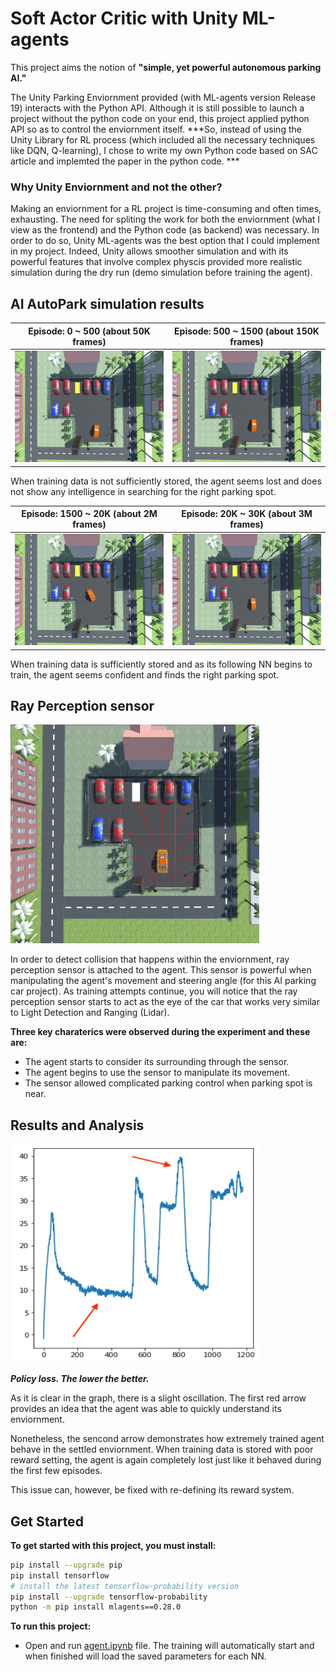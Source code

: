 # Soft Actor Critic with Unity ML-agents

This project aims the notion of **"simple, yet powerful autonomous parking AI."**

The Unity Parking Enviornment provided (with ML-agents version Release 19) interacts with the Python API. Although it is still possible to launch a project without the python code on your end, this project applied python API so as to control the enviornment itself. ***So, instead of using the Unity Library for RL process (which included all the necessary techniques like DQN, Q-learning), I chose to write my own Python code based on SAC article and implemted the paper in the python code. ***


### Why Unity Enviornment and not the other?

Making an enviornment for a RL project is time-consuming and often times, exhausting. The need for spliting the work for both the enviornment (what I view as the frontend) and the Python code (as backend) was necessary. In order to do so, Unity ML-agents was the best option that I could implement in my project. Indeed, Unity allows smoother simulation and with its powerful features that involve complex physcis provided more realistic simulation during the dry run (demo simulation before training the agent). 


## AI AutoPark simulation results

Episode: 0 ~ 500 (about 50K frames)    |  Episode: 500 ~ 1500 (about 150K frames)
:-------------------------:|:-------------------------:
 <img src="/screenshots/1.gif"> |  <img src="/screenshots/2.gif"> 

When training data is not sufficiently stored, the agent seems lost and does not show any intelligence in searching for the right parking spot.
 
 Episode: 1500 ~ 20K (about 2M frames) |  Episode: 20K ~ 30K (about 3M frames)
:-------------------------:|:-------------------------:
 <img src="/screenshots/3.gif">  | <img src="/screenshots/4.gif"> 

 When training data is sufficiently stored and as its following NN begins to train, the agent seems confident and finds the right parking spot. 
  

## Ray Perception sensor

<img src="/screenshots/Ray_perception_sensor.png" height="350"/> 


In order to detect collision that happens within the enviornment, ray perception sensor is attached to the agent. This sensor is powerful when manipulating the agent's movement and steering angle (for this AI parking car project). As training attempts continue, you will notice that the ray perception sensor starts to act as the eye of the car that works very similar to Light Detection and Ranging (Lidar). 

**Three key charaterics were observed during the experiment and these are:**

* The agent starts to consider its surrounding through the sensor.
* The agent begins to use the sensor to manipulate its movement.
* The sensor allowed complicated parking control when parking spot is near. 


## Results and Analysis

<img src="/screenshots/result.png" height="350" width="400"/>

 **_Policy loss. The lower the better._**

As it is clear in the graph, there is a slight oscillation. The first red arrow provides an idea that the agent was able to quickly understand its enviornment. 

Nonetheless, the sencond arrow demonstrates how extremely trained agent behave in the settled enviornment. When training data is stored with poor reward setting, the agent is again completely lost just like it behaved during the first few episodes. 

This issue can, however, be fixed with re-defining its reward system. 
## Get Started

**To get started with this project, you must install:**
```sh
pip install --upgrade pip
pip install tensorflow
# install the latest tensorflow-probability version
pip install --upgrade tensorflow-probability
python -m pip install mlagents==0.28.0
```

**To run this project:**
* Open and run [agent.ipynb](/Soft_Actor_Critic/agent.ipynb) file. The training will automatically start and when finished will load the saved parameters for each NN. 
